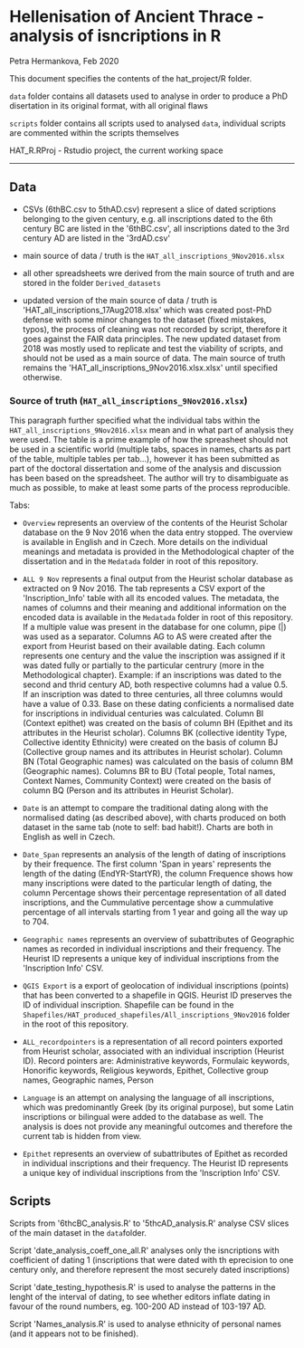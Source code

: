 # Hellenisation of Ancient Thrace - analysis of isncriptions in R

Petra Hermankova, Feb 2020

This document specifies the contents of the hat_project/R folder.


```data``` folder contains all datasets used to analyse in order to produce a PhD disertation in its original format, with all original flaws

```scripts``` folder contains all scripts used to analysed ```data```, individual scripts are commented within the scripts themselves

HAT_R.RProj - Rstudio project, the current working space 





-------------------------
## Data

- CSVs (6thBC.csv to 5thAD.csv) represent a slice of dated scriptions belonging to the given century, e.g. all inscriptions dated to the 6th century BC are listed in the '6thBC.csv', all inscriptions dated to the 3rd century AD are listed in the '3rdAD.csv'

- main source of data / truth is the ```HAT_all_inscriptions_9Nov2016.xlsx```
- all other spreadsheets wre derived from the main source of truth and are stored in the folder ```Derived_datasets```
- updated version of the main source of data / truth is 'HAT_all_inscriptions_17Aug2018.xlsx' which was created post-PhD defense with some minor changes to the dataset (fixed mistakes, typos), the process of cleaning was not recorded by script, therefore it goes against the FAIR data principles. The new updated dataset from 2018 was mostly used to replicate and test the viability of scripts, and should not be used as a main source of data. The main source of truth remains the 'HAT_all_inscriptions_9Nov2016.xlsx.xlsx' until specified otherwise.


### Source of truth (```HAT_all_inscriptions_9Nov2016.xlsx```)

This paragraph further specified what the individual tabs within the ```HAT_all_inscriptions_9Nov2016.xlsx``` mean and in what part of analysis they were used. The table is a prime example of how the spreasheet should not be used in a scientific world (multiple tabs, spaces in names, charts as part of the table, multiple tables per tab...), however it has been submitted as part of the doctoral dissertation and some of the analysis and discussion has been based on the spreadsheet.
The author will try to disambiguate as much as possible, to make at least some parts of the process reproducible.


Tabs:
- ```Overview``` represents an overview of the contents of the Heurist Scholar database on the 9 Nov 2016 when the data entry stopped. The overview is available in English and in Czech. More details on the individual meanings and metadata is provided in the Methodological chapter of the dissertation and  in the ```Medatada``` folder in root of this repository.

- ```ALL 9 Nov``` represents a final output from the Heurist scholar database as extracted on 9 Nov 2016. The tab represents a CSV export of the 'Inscription_Info' table with all its encoded values. The metadata, the names of columns and their meaning and additional information on the encoded data is available in the ```Medatada``` folder in root of this repository. If a multiple value was present in the database for one column, pipe (|) was used as a separator.
Columns AG to AS were created after the export from Heurist based on their available dating. Each column represents one century and the value the inscription was assigned if it was dated fully or partially to the particular centrury (more in the Methodological chapter). Example: if an inscriptions was dated to the second and thrid century AD, both respective columns had a value 0.5. If an inscription was dated to three centuries, all three columns would have a value of 0.33. Base on these dating conficients a normalised date for inscriptions in individual centuries was calculated.
Column BI (Context epithet) was created on the basis of column BH (Epithet and its attributes in the Heurist scholar).
Columns BK (collective identity Type, Collective identity Ethnicity) were created on the basis of column BJ (Collective group names and its attributes in Heurist scholar).
Column BN (Total Geographic names) was calculated on the basis of column BM (Geographic names).
Columns BR to BU (Total people, Total names, Context Names, Community Context) were created on the basis of column BQ (Person and its attributes in Heurist Scholar). 

- ```Date``` is an attempt to compare the traditional dating along with the normalised dating (as described above), with charts produced on both dataset in the same tab (note to self: bad habit!). Charts are both in English as well in Czech. 

- ```Date_Span``` represents an analysis of the length of dating of inscriptions by their frequence. The first column 'Span in years' represents the length of the dating (EndYR-StartYR), the column Frequence shows how many inscriptions were dated to the particular length of dating, the column Percentage shows their percentage representation of all dated inscriptions, and the Cummulative percentage show a cummulative percentage of all intervals starting from 1 year and going all the way up to 704.

- ```Geographic names``` represents an overview of subattributes of Geographic names as recorded in individual inscriptions and their frequency. The Heurist ID represents a unique key of individual inscriptions from the 'Inscription Info' CSV. 

- ```QGIS Export``` is a export of geolocation of individual inscriptions (points) that has been converted to a shapefile in QGIS. Heurist ID preserves the ID of individual inscription. Shapefile can be found in the ```Shapefiles/HAT_produced_shapefiles/All_inscriptions_9Nov2016``` folder in the root of this repository.

- ```ALL_recordpointers``` is a representation of all record pointers exported from Heurist scholar, associated with an individual inscription (Heurist ID). Record pointers are: Administrative keywords, Formulaic keywords, Honorific keywords, Religious keywords, Epithet, Collective group names, Geographic names, Person 

- ```Language``` is an attempt on analysing the language of all inscriptions, which was predominantly Greek (by its original purpose), but some Latin inscriptions or bilingual were added to the database as well. The analysis is does not provide any meaningful outcomes and therefore the current tab is hidden from view.

- ```Epithet``` represents an overview of subattributes of Epithet as recorded in individual inscriptions and their frequency. The Heurist ID represents a unique key of individual inscriptions from the 'Inscription Info' CSV.

## Scripts

Scripts from '6thcBC_analysis.R' to '5thcAD_analysis.R' analyse CSV slices of the main dataset in the ```data```folder.

Script 'date_analysis_coeff_one_all.R' analyses only the isncriptions with coefficient of dating 1 (inscriptions that were dated with th eprecision to one century only, and therefore represent the most securely dated inscriptions)

Script 'date_testing_hypothesis.R' is used to analyse the patterns in the lenght of the interval of dating, to see whether editors inflate dating in favour of the round numbers, eg. 100-200 AD instead of 103-197 AD.

Script 'Names_analysis.R' is used to analyse ethnicity of personal names (and it appears not to be finished).